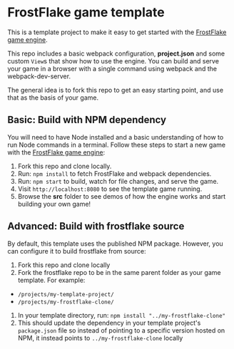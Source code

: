 # FrostFlake game template

This is a template project to make it easy to get started with the [FrostFlake game engine](https://github.com/profexorgeek/frostflake).

This repo includes a basic webpack configuration, **project.json** and some custom `View`s that show how to use the engine. You can build and serve your game in a browser with a single command using webpack and the webpack-dev-server.

The general idea is to fork this repo to get an easy starting point, and use that as the basis of your game.

## Basic: Build with NPM dependency

You will need to have Node installed and a basic understanding of how to run
Node commands in a terminal. Follow these steps to start a new game with
the [FrostFlake game engine](https://github.com/profexorgeek/frostflake):

1. Fork this repo and clone locally.
1. Run: `npm install` to fetch FrostFlake and webpack dependencies.
1. Run: `npm start` to build, watch for file changes, and serve the game.
1. Visit `http://localhost:8080` to see the template game running.
1. Browse the **src** folder to see demos of how the engine works and start building your own game!

## Advanced: Build with frostflake source

By default, this template uses the published NPM package. However, you can configure it to build
frostflake from source:

1. Fork this repo and clone locally
1. Fork the frostflake repo to be in the same parent folder as your game template. For example:
  - `/projects/my-template-project/`
  - `/projects/my-frostflake-clone/`
1. In your template directory, run: `npm install "../my-frostflake-clone"`
1. This should update the dependency in your template project's `package.json` file so instead of pointing to a specific version hosted on NPM, it instead points to `../my-frostflake-clone` locally